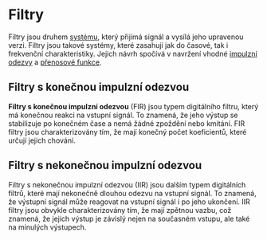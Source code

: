 # Filtry
Filtry jsou druhem [systému](systemy.md), který přijímá signál a vysílá jeho upravenou verzi. Filtry jsou takové systémy, které zasahují jak do časové, tak i frekvenční charakteristiky. Jejich návrh spočívá v navržení vhodné [impulzní odezvy](systemy.md#impulzni-odezva) a [přenosové funkce](systemy.md#prenosova-funkce).

## Filtry s konečnou impulzní odezvou
__Filtry s konečnou impulzní odezvou__ (FIR) jsou typem digitálního filtru, který má konečnou reakci na vstupní signál. To znamená, že jeho výstup se stabilizuje po konečném čase a nemá žádné zpoždění nebo kmitání. FIR filtry jsou charakterizovány tím, že mají konečný počet koeficientů, které určují jejich chování.

## Filtry s nekonečnou impulzní odezvou
Filtry s nekonečnou impulzní odezvou (IIR) jsou dalším typem digitálních filtrů, které mají nekonečně dlouhou odezvu na vstupní signál. To znamená, že výstupní signál může reagovat na vstupní signál i po jeho ukončení. IIR filtry jsou obvykle charakterizovány tím, že mají zpětnou vazbu, což znamená, že jejich výstup je závislý nejen na současném vstupu, ale také na minulých výstupech.